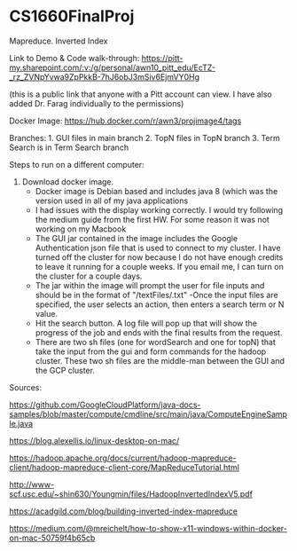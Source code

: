 # CS1660FinalProj
Mapreduce. Inverted Index

Link to Demo & Code walk-through: 
https://pitt-my.sharepoint.com/:v:/g/personal/awn10_pitt_edu/EcTZ-_rz_ZVNpYvwa9ZpPkkB-7hJ6obJ3mSiv6EjmVY0Hg

(this is a public link that anyone with a Pitt account can view. I have also added Dr. Farag individually to the permissions)

Docker Image:
https://hub.docker.com/r/awn3/projimage4/tags

Branches:
    1. GUI files in main branch
    2. TopN files in TopN branch
    3. Term Search is in Term Search branch


Steps to run on a different computer:

1. Download docker image. 
    - Docker image is Debian based and includes java 8 (which was the version used in all of my java applications
    - I had issues with the display working correctly. I would try following the medium guide from the first HW. For some reason it was not working on my Macbook
    - The GUI jar contained in the image includes the Google Authentication json file that is used to connect to my cluster. I have turned off the cluster for now because I do not have enough credits to leave it running for a couple weeks. If you email me, I can turn on the cluster for a couple days. 
    - The jar within the image will prompt the user for file inputs and should be in the format of "/textFiles/<book name>.txt"
    -Once the input files are specified, the user selects an action, then enters a search term or N value. 
    - Hit the search button. A log file will pop up that will show the progress of the job and ends with the final results from the request. 
    - There are two sh files (one for wordSearch and one for topN) that take the input from the gui and form commands for the hadoop cluster. These two sh files are the middle-man between the GUI and the GCP cluster. 


Sources:

https://github.com/GoogleCloudPlatform/java-docs-samples/blob/master/compute/cmdline/src/main/java/ComputeEngineSample.java

https://blog.alexellis.io/linux-desktop-on-mac/

https://hadoop.apache.org/docs/current/hadoop-mapreduce-client/hadoop-mapreduce-client-core/MapReduceTutorial.html

http://www-scf.usc.edu/~shin630/Youngmin/files/HadoopInvertedIndexV5.pdf

https://acadgild.com/blog/building-inverted-index-mapreduce

https://medium.com/@mreichelt/how-to-show-x11-windows-within-docker-on-mac-50759f4b65cb
